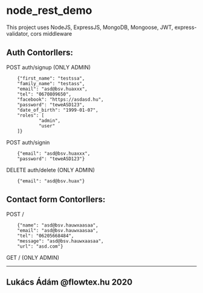# node_rest_demo
This project uses NodeJS, ExpressJS, MongoDB, Mongoose, JWT, express-validator, cors middleware

Auth Contorllers:
-

POST auth/signup (ONLY ADMIN)

        {"first_name": "testssa",
        "family_name": "testass",
        "email": "asd@bsv.huaxxx",
        "tel": "0670809650",
        "facebook": "https://asdasd.hu",
        "password": "teweASD123",
        "date_of_birth": "1999-01-07",
        "roles": [
                "admin",
                "user"
        ]}
        
POST auth/signin

        {"email": "asd@bsv.huaxxx",
        "password": "teweASD123"}

DELETE auth/delete (ONLY ADMIN)

        {"email": "asd@bsv.huax"}
        

Contact form Contorllers:
-

POST /

        {"name": "asd@bsv.hauwxaasaa",
        "email": "asd@bsv.hauwxaasaa",
        "tel": "06205668484",
        "message": "asd@bsv.hauwxaasaa",
        "url": "asd.com"}

GET / (ONLY ADMIN)

    
    
---
Lukács Ádám @flowtex.hu 2020
- 
 